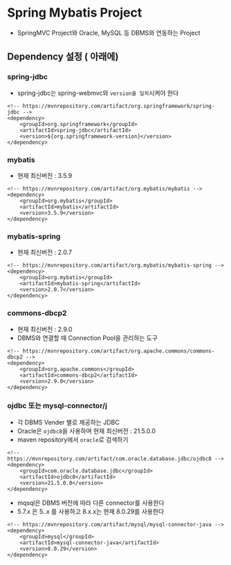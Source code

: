 # Spring Mybatis Project
* SpringMVC Project와 Oracle, MySQL 등 DBMS와 연동하는 Project

## Dependency 설정 ( <!-- Spring--> 아래에)

### spring-jdbc
* spring-jdbc는 spring-webmvc와 ```version을 일치```시켜야 한다
```
<!-- https://mvnrepository.com/artifact/org.springframework/spring-jdbc -->
<dependency>
    <groupId>org.springframework</groupId>
    <artifactId>spring-jdbc</artifactId>
    <version>${org.springframework-version}</version>
</dependency>
```

### mybatis
* 현재 최신버전 : 3.5.9

```
<!-- https://mvnrepository.com/artifact/org.mybatis/mybatis -->
<dependency>
    <groupId>org.mybatis</groupId>
    <artifactId>mybatis</artifactId>
    <version>3.5.9</version>
</dependency>
```

### mybatis-spring
* 현재 최신버전 : 2.0.7
```
<!-- https://mvnrepository.com/artifact/org.mybatis/mybatis-spring -->
<dependency>
    <groupId>org.mybatis</groupId>
    <artifactId>mybatis-spring</artifactId>
    <version>2.0.7</version>
</dependency>
```

### commons-dbcp2
* 현재 최신버전 : 2.9.0
* DBMS와 연결할 때 Connection Pool을 관리하는 도구
```
<!-- https://mvnrepository.com/artifact/org.apache.commons/commons-dbcp2 -->
<dependency>
    <groupId>org.apache.commons</groupId>
    <artifactId>commons-dbcp2</artifactId>
    <version>2.9.0</version>
</dependency>
```
### ojdbc 또는 mysql-connector/j
* 각 DBMS Vender 별로 제공하는 JDBC
* Oracle은 ```ojdbc8```을 사용하며 현재 최신버전 : 21.5.0.0
* maven repository에서 ```oracle```로 검색하기
```
<!-- https://mvnrepository.com/artifact/com.oracle.database.jdbc/ojdbc8 -->
<dependency>
    <groupId>com.oracle.database.jdbc</groupId>
    <artifactId>ojdbc8</artifactId>
    <version>21.5.0.0</version>
</dependency>
```
* mqsql은 DBMS 버전에 따라 다른 connector를 사용한다
* 5.7.x 은 5..x 를 사용하고 8.x.x는 현재 8.0.29를 사용한다

```
<!-- https://mvnrepository.com/artifact/mysql/mysql-connector-java -->
<dependency>
    <groupId>mysql</groupId>
    <artifactId>mysql-connector-java</artifactId>
    <version>8.0.29</version>
</dependency>
```